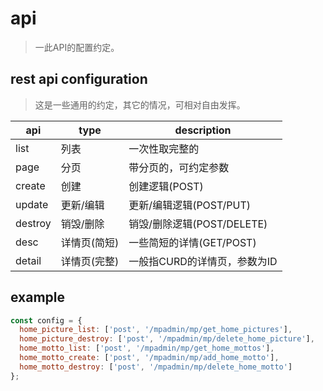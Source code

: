 # api
> 一此API的配置约定。

## rest api configuration
> 这是一些通用的约定，其它的情况，可相对自由发挥。

| api     | type         | description                  |
| ------- | ------------ | ---------------------------- |
| list    | 列表         | 一次性取完整的               |
| page    | 分页         | 带分页的，可约定参数         |
| create  | 创建         | 创建逻辑(POST)               |
| update  | 更新/编辑    | 更新/编辑逻辑(POST/PUT)      |
| destroy | 销毁/删除    | 销毁/删除逻辑(POST/DELETE)   |
| desc    | 详情页(简短) | 一些简短的详情(GET/POST)     |
| detail  | 详情页(完整) | 一般指CURD的详情页，参数为ID |

## example
```js
const config = {
  home_picture_list: ['post', '/mpadmin/mp/get_home_pictures'],
  home_picture_destroy: ['post', '/mpadmin/mp/delete_home_picture'],
  home_motto_list: ['post', '/mpadmin/mp/get_home_mottos'],
  home_motto_create: ['post', '/mpadmin/mp/add_home_motto'],
  home_motto_destroy: ['post', '/mpadmin/mp/delete_home_motto']
};
```
